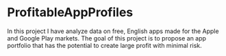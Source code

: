 # ProfitableAppProfiles
In this project I have analyze data on free, English apps made for the Apple and Google Play markets. The goal of this project is to propose an app portfolio that has the potential to create large profit with minimal risk.
